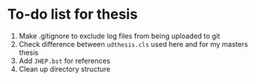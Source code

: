 # To-do list for thesis
1. Make .gitignore to exclude log files from being uploaded to git
2. Check difference between `udthesis.cls` used here and for my masters thesis
3. Add `JHEP.bst` for references
4. Clean up directory structure
